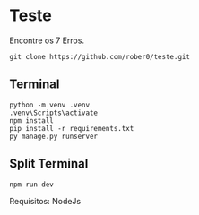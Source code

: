 # Teste

Encontre os 7 Erros.

```
git clone https://github.com/rober0/teste.git
```

## Terminal
```
python -m venv .venv
.venv\Scripts\activate
npm install
pip install -r requirements.txt
py manage.py runserver
```

## Split Terminal
```
npm run dev
```

Requisitos: NodeJs